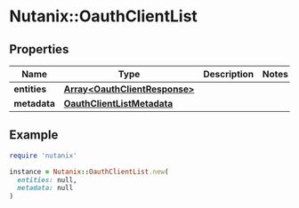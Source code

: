 # Nutanix::OauthClientList

## Properties

| Name | Type | Description | Notes |
| ---- | ---- | ----------- | ----- |
| **entities** | [**Array&lt;OauthClientResponse&gt;**](OauthClientResponse.md) |  |  |
| **metadata** | [**OauthClientListMetadata**](OauthClientListMetadata.md) |  |  |

## Example

```ruby
require 'nutanix'

instance = Nutanix::OauthClientList.new(
  entities: null,
  metadata: null
)
```

